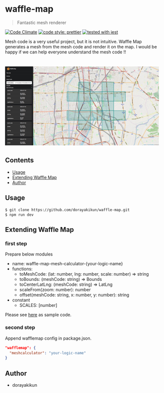 # waffle-map

> Fantastic mesh renderer

[![Code Climate](https://codeclimate.com/github/dorayakikun/waffle-map/badges/gpa.svg)](https://codeclimate.com/github/dorayakikun/waffle-map)
[![code style: prettier](https://img.shields.io/badge/code_style-prettier-ff69b4.svg?style=flat-square)](https://github.com/prettier/prettier)
[![tested with jest](https://img.shields.io/badge/tested_with-jest-99424f.svg)](https://github.com/facebook/jest)

Mesh code is a very useful project, but it is not intuitive. Waffle Map generates a mesh from the mesh code and render it on the map. I would be happy if we can help everyone understand the mesh code !!

# ![Waffle Map](media/header.png)

## Contents

* [Usage](#usage)
* [Extending Waffle Map](#extending-waffle-map)
* [Author](#author)

## Usage

```console
$ git clone https://github.com/dorayakikun/waffle-map.git
$ npm run dev
```

## Extending Waffle Map

### first step

Prepare below modules

* name: waffle-map-mesh-calculator-{your-logic-name}
* functions:
  * toMeshCode: (lat: number, lng: number, scale: number) => string
  * toBounds: (meshCode: string) => Bounds
  * toCenterLatLng: (meshCode: string) => LatLng
  * scaleFrom(zoom: number): number
  * offset(meshCode: string, x: number, y: number): string
* constant
  * SCALES: [number]

Please see [here](https://github.com/dorayakikun/waffle-map-mesh-calculator-basic) as sample code.

### second step

Append wafflemap config in package.json.

```json
"wafflemap": {
  "meshcalculator": "your-logic-name"
}
```

## Author

* dorayakikun
